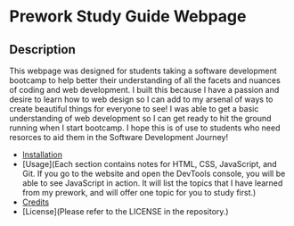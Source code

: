 # Prework Study Guide Webpage

## Description
This webpage was designed for students taking a software development bootcamp to help better their understanding of all the facets and nuances of coding and web development. I built this because I have a passion and desire to learn how to web design so I can add to my arsenal of ways to create beautiful things for everyone to see! I was able to get a basic understanding of web development so I can get ready to hit the ground running when I start bootcamp. I hope this is of use to students who need resorces to aid them in the Software Development Journey!



- [Installation](N/A)
- [Usage](Each section contains notes for HTML, CSS, JavaScript, and Git. If you go to the website and open the DevTools console, you will be able to see JavaScript in action. It will list the topics that I have learned from my prework, and will offer one topic for you to study first.)
- [Credits](N/A)
- [License](Please refer to the LICENSE in the repository.)

